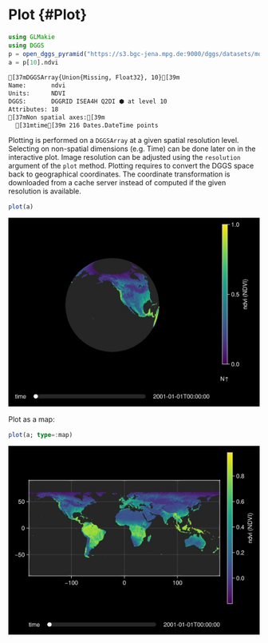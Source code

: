 
# Plot {#Plot}

```julia
using GLMakie
using DGGS
p = open_dggs_pyramid("https://s3.bgc-jena.mpg.de:9000/dggs/datasets/modis")
a = p[10].ndvi
```


```ansi
[37mDGGSArray{Union{Missing, Float32}, 10}[39m
Name:		ndvi
Units:		NDVI
DGGS:		DGGRID ISEA4H Q2DI ⬢ at level 10
Attributes:	18
[37mNon spatial axes:[39m
  [31mtime[39m 216 Dates.DateTime points

```


Plotting is performed on a `DGGSArray` at a given spatial resolution level. Selecting on non-spatial dimensions (e.g. Time) can be done later on in the interactive plot. Image resolution can be adjusted using the `resolution` argument of the `plot` method. Plotting requires to convert the DGGS space back to geographical coordinates. The coordinate transformation is downloaded from a cache server instead of computed if the given resolution is available.

```julia
plot(a)
```

![](awahjvk.jpeg)

Plot as a map:

```julia
plot(a; type=:map)
```

![](knqlfau.jpeg)

